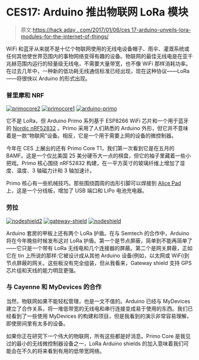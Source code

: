 # CES17: Arduino 推出物联网 LoRa 模块

> 原文:[https://hack aday . com/2017/01/06/ces 17-arduino-unveils-lora-modules-for-the-internet-of-things/](https://hackaday.com/2017/01/06/ces17-arduino-unveils-lora-modules-for-the-internet-of-things/)

WiFi 和蓝牙从来就不是十亿个物联网使用的无线电设备帽子、雨伞、灌溉系统或任何其他使世界范围内的事物网络变得有趣的设备。物联网的最佳无线电是在亚千兆赫范围内运行的轻量级无线电，不需要大量带宽，也不像 WiFi 那样消耗功率。在过去几年中，一种新的低功耗无线通信标准已经出现，现在这种协议——LoRa——将很快以 Arduino 的形式出现。

### 普里摩和 NRF

 [![primocore2](../Images/c84a7e9251f0970d8e2f15f05af363af.png "primocore2")](https://i0.wp.com/hackaday.com/wp-content/uploads/2017/01/primocore2.jpg?ssl=1)  [![primocore1](../Images/1e6b26ac0ed620c4e1c784ac06d8b049.png "primocore1")](https://i0.wp.com/hackaday.com/wp-content/uploads/2017/01/primocore1.jpg?ssl=1)  [![arduino-primo](../Images/f56e392681abeb4a4b236b4da7decdcc.png "arduino-primo")](https://i0.wp.com/hackaday.com/wp-content/uploads/2017/01/arduino-primo.jpg?ssl=1) 

它不是 LoRa，但 Arduino Primo 系列基于 ESP8266 WiFi 芯片和一个用于蓝牙的 [Nordic nRF52832](https://www.nordicsemi.com/eng/Products/Bluetooth-low-energy/nRF52832) 。Primo 采用了人们熟悉的 Arduino 外形，但它并不意味着是一款“物联网”设备。相反，它是一个用于需要上网的设备的微控制器。

今年在 CES 上展出的还有 Primo Core T1，我们第一次看到它是在五月的 BAMF。这是一个仅比美国 25 美分硬币大一点的棋盘，但它的袖子里藏着一些小把戏。Primo 核心围绕 nRF52832 构建，在一平方英寸的玻璃纤维上增加了湿度、温度、3 轴磁力计和 3 轴加速计。

Primo 核心有一些机械技巧。那些围绕圆周的齿形引脚可以焊接到 [Alice Pad](http://www.arduino.org/products/boards/arduino-alicepad) 上，这是一个分线板，增加了 USB 端口和 LiPo 电池充电器。

### 劳拉

 [![nodeshield2](../Images/053b43264e8a124c9a9a614d841ffe02.png "nodeshield2")](https://i0.wp.com/hackaday.com/wp-content/uploads/2017/01/nodeshield2.jpg?ssl=1)  [![gateway-shield](../Images/57f1e813daf1da6b898cb81ae77b38d0.png "gateway-shield")](https://i0.wp.com/hackaday.com/wp-content/uploads/2017/01/gateway-shield.jpg?ssl=1)  [![nodeshield](../Images/e0d3e2026827a4a970402bc325d2a23b.png "nodeshield")](https://i0.wp.com/hackaday.com/wp-content/uploads/2017/01/nodeshield.jpg?ssl=1) 

Arduino 套房的甲板上还有两个 LoRa 护盾。在与 Semtech 的合作中，Arduino 将在今年晚些时候发布这对 LoRa 护盾。第一个是节点屏蔽，简单到不能再简单了——它只是一个带有 LoRa 无线电和几个连接器的屏蔽。第二个是网关屏蔽，正如它在 tin 上所说的那样:它被设计成从其他 Arduino 设备(例如，以太网或 WiFi)到节点屏蔽的网关。这些板没有完全组装，但从我看来，Gateway shield 支持 GPS 芯片组和天线的能力明显更强。

### 与 Cayenne 和 MyDevices 的合作

当然，物联网如果不能轻松管理，也是一文不值的。Arduino 已经与 MyDevices 建立了合作关系，将一堆低带宽的无线电和串行连接变成易于使用的东西。我们已经看到了一些使用 MyDevices 的构建和项目，但是我看到的演示非常容易理解，即使房间里有太多的设备。

如果你正在研究下一个伟大的物联网，所有这些都是好消息。Primo Core 是我见过的最小的无线微控制器设备之一，LoRa Arduino shields 的加入意味着我们可能会在不久的将来看到有用的低带宽网络。
